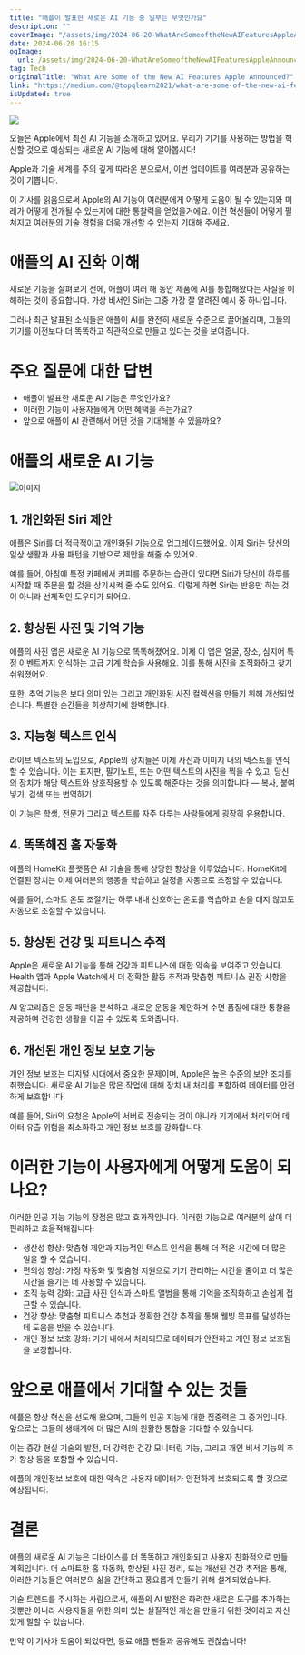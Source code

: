 ```yaml
---
title: "애플이 발표한 새로운 AI 기능 중 일부는 무엇인가요"
description: ""
coverImage: "/assets/img/2024-06-20-WhatAreSomeoftheNewAIFeaturesAppleAnnounced_0.png"
date: 2024-06-20 16:15
ogImage:
  url: /assets/img/2024-06-20-WhatAreSomeoftheNewAIFeaturesAppleAnnounced_0.png
tag: Tech
originalTitle: "What Are Some of the New AI Features Apple Announced?"
link: "https://medium.com/@topqlearn2021/what-are-some-of-the-new-ai-features-apple-announced-2f2b45de6110"
isUpdated: true
---
```


<img src="/assets/img/2024-06-20-WhatAreSomeoftheNewAIFeaturesAppleAnnounced_0.png" />

오늘은 Apple에서 최신 AI 기능을 소개하고 있어요. 우리가 기기를 사용하는 방법을 혁신할 것으로 예상되는 새로운 AI 기능에 대해 알아봅시다!

Apple과 기술 세계를 주의 깊게 따라온 분으로서, 이번 업데이트를 여러분과 공유하는 것이 기쁩니다.

이 기사를 읽음으로써 Apple의 AI 기능이 여러분에게 어떻게 도움이 될 수 있는지와 미래가 어떻게 전개될 수 있는지에 대한 통찰력을 얻었을거에요. 이런 혁신들이 어떻게 펼쳐지고 여러분의 기술 경험을 더욱 개선할 수 있는지 기대해 주세요.

<!-- cozy-coder - 수평 -->

<ins class="adsbygoogle"
     style="display:block"
     data-ad-client="ca-pub-4877378276818686"
     data-ad-slot="1107185301"
     data-ad-format="auto"
     data-full-width-responsive="true"></ins>

<script>
     (adsbygoogle = window.adsbygoogle || []).push({});
</script>

# 애플의 AI 진화 이해

새로운 기능을 살펴보기 전에, 애플이 여러 해 동안 제품에 AI를 통합해왔다는 사실을 이해하는 것이 중요합니다. 가상 비서인 Siri는 그중 가장 잘 알려진 예시 중 하나입니다.

그러나 최근 발표된 소식들은 애플이 AI를 완전히 새로운 수준으로 끌어올리며, 그들의 기기를 이전보다 더 똑똑하고 직관적으로 만들고 있다는 것을 보여줍니다.

# 주요 질문에 대한 답변

<!-- cozy-coder - 수평 -->

<ins class="adsbygoogle"
     style="display:block"
     data-ad-client="ca-pub-4877378276818686"
     data-ad-slot="1107185301"
     data-ad-format="auto"
     data-full-width-responsive="true"></ins>

<script>
     (adsbygoogle = window.adsbygoogle || []).push({});
</script>

- 애플이 발표한 새로운 AI 기능은 무엇인가요?
- 이러한 기능이 사용자들에게 어떤 혜택을 주는가요?
- 앞으로 애플이 AI 관련해서 어떤 것을 기대해볼 수 있을까요?

# 애플의 새로운 AI 기능

![이미지](/assets/img/2024-06-20-WhatAreSomeoftheNewAIFeaturesAppleAnnounced_1.png)

## 1. 개인화된 Siri 제안

<!-- cozy-coder - 수평 -->

<ins class="adsbygoogle"
     style="display:block"
     data-ad-client="ca-pub-4877378276818686"
     data-ad-slot="1107185301"
     data-ad-format="auto"
     data-full-width-responsive="true"></ins>

<script>
     (adsbygoogle = window.adsbygoogle || []).push({});
</script>

애플은 Siri를 더 적극적이고 개인화된 기능으로 업그레이드했어요. 이제 Siri는 당신의 일상 생활과 사용 패턴을 기반으로 제안을 해줄 수 있어요.

예를 들어, 아침에 특정 카페에서 커피를 주문하는 습관이 있다면 Siri가 당신이 하루를 시작할 때 주문을 할 것을 상기시켜 줄 수도 있어요. 이렇게 하면 Siri는 반응만 하는 것이 아니라 선제적인 도우미가 되어요.

## 2. 향상된 사진 및 기억 기능

애플의 사진 앱은 새로운 AI 기능으로 똑똑해졌어요. 이제 이 앱은 얼굴, 장소, 심지어 특정 이벤트까지 인식하는 고급 기계 학습을 사용해요. 이를 통해 사진을 조직화하고 찾기 쉬워졌어요.

<!-- cozy-coder - 수평 -->

<ins class="adsbygoogle"
     style="display:block"
     data-ad-client="ca-pub-4877378276818686"
     data-ad-slot="1107185301"
     data-ad-format="auto"
     data-full-width-responsive="true"></ins>

<script>
     (adsbygoogle = window.adsbygoogle || []).push({});
</script>

또한, 추억 기능은 보다 의미 있는 그리고 개인화된 사진 컬렉션을 만들기 위해 개선되었습니다. 특별한 순간들을 회상하기에 완벽합니다.

## 3. 지능형 텍스트 인식

라이브 텍스트의 도입으로, Apple의 장치들은 이제 사진과 이미지 내의 텍스트를 인식할 수 있습니다. 이는 표지판, 필기노트, 또는 어떤 텍스트의 사진을 찍을 수 있고, 당신의 장치가 해당 텍스트와 상호작용할 수 있도록 해준다는 것을 의미합니다 — 복사, 붙여넣기, 검색 또는 번역하기.

이 기능은 학생, 전문가 그리고 텍스트를 자주 다루는 사람들에게 굉장히 유용합니다.

<!-- cozy-coder - 수평 -->

<ins class="adsbygoogle"
     style="display:block"
     data-ad-client="ca-pub-4877378276818686"
     data-ad-slot="1107185301"
     data-ad-format="auto"
     data-full-width-responsive="true"></ins>

<script>
     (adsbygoogle = window.adsbygoogle || []).push({});
</script>

## 4. 똑똑해진 홈 자동화

애플의 HomeKit 플랫폼은 AI 기술을 통해 상당한 향상을 이루었습니다. HomeKit에 연결된 장치는 이제 여러분의 행동을 학습하고 설정을 자동으로 조정할 수 있습니다.

예를 들어, 스마트 온도 조절기는 하루 내내 선호하는 온도를 학습하고 손을 대지 않고도 자동으로 조절할 수 있습니다.

## 5. 향상된 건강 및 피트니스 추적

<!-- cozy-coder - 수평 -->

<ins class="adsbygoogle"
     style="display:block"
     data-ad-client="ca-pub-4877378276818686"
     data-ad-slot="1107185301"
     data-ad-format="auto"
     data-full-width-responsive="true"></ins>

<script>
     (adsbygoogle = window.adsbygoogle || []).push({});
</script>

Apple은 새로운 AI 기능을 통해 건강과 피트니스에 대한 약속을 보여주고 있습니다. Health 앱과 Apple Watch에서 더 정확한 활동 추적과 맞춤형 피트니스 권장 사항을 제공합니다.

AI 알고리즘은 운동 패턴을 분석하고 새로운 운동을 제안하며 수면 품질에 대한 통찰을 제공하여 건강한 생활을 이끌 수 있도록 도와줍니다.

## 6. 개선된 개인 정보 보호 기능

개인 정보 보호는 디지털 시대에서 중요한 문제이며, Apple은 높은 수준의 보안 조치를 취했습니다. 새로운 AI 기능은 많은 작업에 대해 장치 내 처리를 포함하여 데이터를 안전하게 보호합니다.

<!-- cozy-coder - 수평 -->

<ins class="adsbygoogle"
     style="display:block"
     data-ad-client="ca-pub-4877378276818686"
     data-ad-slot="1107185301"
     data-ad-format="auto"
     data-full-width-responsive="true"></ins>

<script>
     (adsbygoogle = window.adsbygoogle || []).push({});
</script>

예를 들어, Siri의 요청은 Apple의 서버로 전송되는 것이 아니라 기기에서 처리되어 데이터 유출 위험을 최소화하고 개인 정보 보호를 강화합니다.

# 이러한 기능이 사용자에게 어떻게 도움이 되나요?

이러한 인공 지능 기능의 장점은 많고 효과적입니다. 이러한 기능으로 여러분의 삶이 더 편리하고 효율적해집니다:

- 생산성 향상: 맞춤형 제안과 지능적인 텍스트 인식을 통해 더 적은 시간에 더 많은 일을 할 수 있습니다.
- 편의성 향상: 가정 자동화 및 맞춤형 지원으로 기기 관리하는 시간을 줄이고 더 많은 시간을 즐기는 데 사용할 수 있습니다.
- 조직 능력 강화: 고급 사진 인식과 스마트 앨범을 통해 기억을 조직화하고 손쉽게 접근할 수 있습니다.
- 건강 향상: 맞춤형 피트니스 추천과 정확한 건강 추적을 통해 웰빙 목표를 달성하는 데 도움을 받을 수 있습니다.
- 개인 정보 보호 강화: 기기 내에서 처리되므로 데이터가 안전하고 개인 정보 보호됨을 보장합니다.

<!-- cozy-coder - 수평 -->

<ins class="adsbygoogle"
     style="display:block"
     data-ad-client="ca-pub-4877378276818686"
     data-ad-slot="1107185301"
     data-ad-format="auto"
     data-full-width-responsive="true"></ins>

<script>
     (adsbygoogle = window.adsbygoogle || []).push({});
</script>

# 앞으로 애플에서 기대할 수 있는 것들

애플은 항상 혁신을 선도해 왔으며, 그들의 인공 지능에 대한 집중력은 그 증거입니다. 앞으로는 그들의 생태계에 더 많은 AI의 원활한 통합을 기대할 수 있습니다.

이는 증강 현실 기술의 발전, 더 강력한 건강 모니터링 기능, 그리고 개인 비서 기능의 추가 향상 등을 포함할 수 있습니다.

애플의 개인정보 보호에 대한 약속은 사용자 데이터가 안전하게 보호되도록 할 것으로 예상됩니다.

<!-- cozy-coder - 수평 -->

<ins class="adsbygoogle"
     style="display:block"
     data-ad-client="ca-pub-4877378276818686"
     data-ad-slot="1107185301"
     data-ad-format="auto"
     data-full-width-responsive="true"></ins>

<script>
     (adsbygoogle = window.adsbygoogle || []).push({});
</script>

# 결론

애플의 새로운 AI 기능은 디바이스를 더 똑똑하고 개인화되고 사용자 친화적으로 만들 계획입니다. 더 스마트한 홈 자동화, 향상된 사진 정리, 또는 개선된 건강 추적을 통해, 이러한 기능들은 여러분의 삶을 간단하고 풍요롭게 만들기 위해 설계되었습니다.

기술 트렌드를 주시하는 사람으로서, 애플의 AI 발전은 화려한 새로운 도구를 추가하는 것뿐만 아니라 사용자들을 위한 의미 있는 실질적인 개선을 만들기 위한 것이라고 자신있게 말할 수 있습니다.

만약 이 기사가 도움이 되었다면, 동료 애플 팬들과 공유해도 괜찮습니다!
